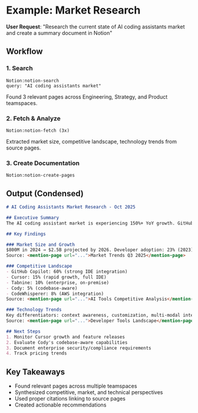 # Example: Market Research

**User Request**: "Research the current state of AI coding assistants market and create a summary document in Notion"

## Workflow

### 1. Search
```
Notion:notion-search
query: "AI coding assistants market"
```
Found 3 relevant pages across Engineering, Strategy, and Product teamspaces.

### 2. Fetch & Analyze
```
Notion:notion-fetch (3x)
```
Extracted market size, competitive landscape, technology trends from source pages.

### 3. Create Documentation
```
Notion:notion-create-pages
```

## Output (Condensed)

```markdown
# AI Coding Assistants Market Research - Oct 2025

## Executive Summary
The AI coding assistant market is experiencing 150%+ YoY growth. GitHub Copilot dominates with 60% share, but specialized tools are gaining traction in specific niches.

## Key Findings

### Market Size and Growth
$800M in 2024 → $2.5B projected by 2026. Developer adoption: 23% (2023) → 47% (2024).
Source: <mention-page url="...">Market Trends Q3 2025</mention-page>

### Competitive Landscape
- GitHub Copilot: 60% (strong IDE integration)
- Cursor: 15% (rapid growth, full IDE)
- Tabnine: 10% (enterprise, on-premise)
- Cody: 5% (codebase-aware)
- CodeWhisperer: 8% (AWS integration)
Source: <mention-page url="...">AI Tools Competitive Analysis</mention-page>

### Technology Trends
Key differentiators: context awareness, customization, multi-modal interfaces, code verification.
Source: <mention-page url="...">Developer Tools Landscape</mention-page>

## Next Steps
1. Monitor Cursor growth and feature releases
2. Evaluate Cody's codebase-aware capabilities
3. Document enterprise security/compliance requirements
4. Track pricing trends
```

## Key Takeaways
- Found relevant pages across multiple teamspaces
- Synthesized competitive, market, and technical perspectives
- Used proper citations linking to source pages
- Created actionable recommendations
